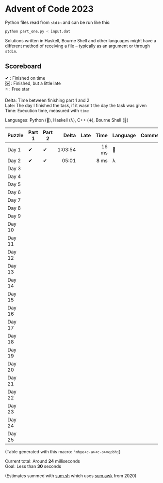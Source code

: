 # Advent of Code 2023

Python files read from `stdin` and can be run like this:

```sh
python part_one.py < input.dat
```

Solutions written in Haskell, Bourne Shell and other languages might have a different method of receiving a file – typically as an argument or through `stdin`.

## Scoreboard

✔ : Finished on time  
🆗 : Finished, but a little late  
⭐ : Free star

Delta: Time between finishing part 1 and 2  
Late: The day I finished the task, if it wasn't the day the task was given  
Time: Execution time, measured with `time`

Languages: Python (🐍), Haskell (λ), C++ (➕), Bourne Shell (🐚)

| Puzzle | Part 1 | Part 2 | Delta   | Late   | Time   | Language | Comment                              |
| ------ | ------ | ------ | ------: | ------ | -----: | -------- | ------------------------------------ |
| Day 1  | ✔      | ✔      | 1:03:54 |        | 16 ms  | 🐚       |                                      |
| Day 2  | ✔      | ✔      | 05:01   |        | 8 ms   | λ        |                                      |
| Day 3  |        |        |         |        |        |          |                                      |
| Day 4  |        |        |         |        |        |          |                                      |
| Day 5  |        |        |         |        |        |          |                                      |
| Day 6  |        |        |         |        |        |          |                                      |
| Day 7  |        |        |         |        |        |          |                                      |
| Day 8  |        |        |         |        |        |          |                                      |
| Day 9  |        |        |         |        |        |          |                                      |
| Day 10 |        |        |         |        |        |          |                                      |
| Day 11 |        |        |         |        |        |          |                                      |
| Day 12 |        |        |         |        |        |          |                                      |
| Day 13 |        |        |         |        |        |          |                                      |
| Day 14 |        |        |         |        |        |          |                                      |
| Day 15 |        |        |         |        |        |          |                                      |
| Day 16 |        |        |         |        |        |          |                                      |
| Day 17 |        |        |         |        |        |          |                                      |
| Day 18 |        |        |         |        |        |          |                                      |
| Day 19 |        |        |         |        |        |          |                                      |
| Day 20 |        |        |         |        |        |          |                                      |
| Day 21 |        |        |         |        |        |          |                                      |
| Day 22 |        |        |         |        |        |          |                                      |
| Day 23 |        |        |         |        |        |          |                                      |
| Day 24 |        |        |         |        |        |          |                                      |
| Day 25 |        |        |         |        |        |          |                                      |

(Table generated with this macro: `'mhye<c-a><c-o>vepbhj`)

Current total: Around **24** milliseconds  
Goal: Less than **30** seconds

(Estimates summed with [sum.sh](sum.sh) which uses [sum.awk](../2020/sum.awk) from 2020)
